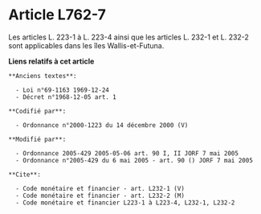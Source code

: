# Article L762-7

Les articles L. 223-1 à L. 223-4 ainsi que les articles L. 232-1 et L. 232-2 sont applicables dans les îles Wallis-et-Futuna.

**Liens relatifs à cet article**

	**Anciens textes**:

	  - Loi n°69-1163 1969-12-24
	  - Décret n°1968-12-05 art. 1

	**Codifié par**:

	  - Ordonnance n°2000-1223 du 14 décembre 2000 (V)

	**Modifié par**:

	  - Ordonnance 2005-429 2005-05-06 art. 90 I, II JORF 7 mai 2005
	  - Ordonnance n°2005-429 du 6 mai 2005 - art. 90 () JORF 7 mai 2005

	**Cite**:

	  - Code monétaire et financier - art. L232-1 (V)
	  - Code monétaire et financier - art. L232-2 (M)
	  - Code monétaire et financier L223-1 à L223-4, L232-1, L232-2
